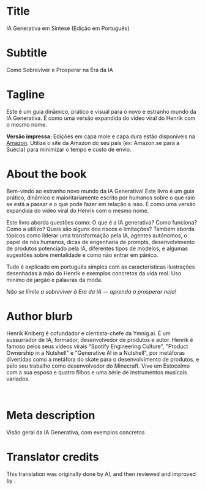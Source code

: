 # Title

IA Generativa em Síntese (Edição em Português)

# Subtitle

Como Sobreviver e Prosperar na Era da IA

# Tagline

<p>Este é um guia dinâmico, prático e visual para o novo e estranho mundo da IA Generativa. É como uma versão expandida do vídeo viral do Henrik com o mesmo nome. </p><p> </p><p><strong>Versão impressa: </strong>Edições em capa mole e capa dura estão disponíveis na <a href="https://www.amazon.com/Generative-AI-Nutshell-Survive-Thrive/dp/B0DTK6ZVWX" target="_blank">Amazon</a>. Utilize o site da Amazon do seu país (ex: Amazon.se para a Suécia) para minimizar o tempo e custo de envio.</p>

# About the book

<p>Bem-vindo ao estranho novo mundo da IA Generativa! Este livro é um guia prático, dinâmico e maioritariamente escrito por humanos sobre o que raio se está a passar e o que pode fazer em relação a isso. É como uma versão expandida do vídeo viral do Henrik com o mesmo nome.</p><p> </p><p>Este livro aborda questões como: O que é a IA generativa? Como funciona? Como a utilizo? Quais são alguns dos riscos e limitações? Também aborda tópicos como liderar uma transformação pela IA, agentes autónomos, o papel de nós humanos, dicas de engenharia de prompts, desenvolvimento de produtos potenciado pela IA, diferentes tipos de modelos, e algumas sugestões sobre mentalidade e como não entrar em pânico.</p><p> </p><p>Tudo é explicado em português simples com as características ilustrações desenhadas à mão do Henrik e exemplos concretos da vida real. Uso mínimo de jargão e palavras da moda.</p><p> </p><p><em>Não se limite a sobreviver à Era da IA — aprenda a prosperar nela!</em></p>

# Author blurb

<p>Henrik Kniberg é cofundador e cientista-chefe da Ymnig.ai. É um sussurrador de IA, formador, desenvolvedor de produtos e autor. Henrik é famoso pelos seus vídeos virais "Spotify Engineering Culture", "Product Ownership in a Nutshell" e "Generative AI in a Nutshell", por metáforas divertidas como a metáfora do skate para o desenvolvimento de produtos, e pelo seu trabalho como desenvolvedor do Minecraft. Vive em Estocolmo com a sua esposa e quatro filhos e uma série de instrumentos musicais variados.</p><p><br></p>

# Meta description

Visão geral da IA Generativa, com exemplos concretos

# Translator credits

This translation was originally done by AI, and then reviewed and improved by <insert your name here>.
